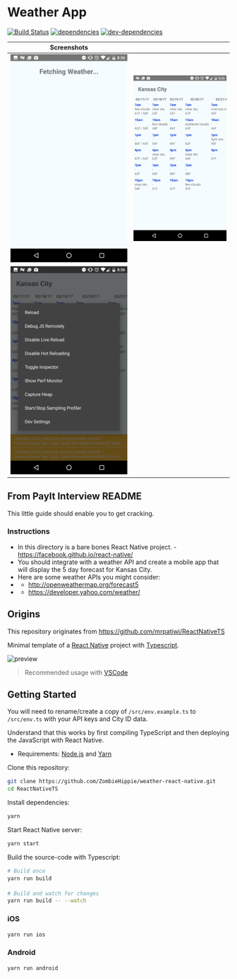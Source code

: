 # Weather App
[![Build Status][ci-image]][ci-url] [![dependencies][dependencies-image]][dependencies-url] [![dev-dependencies][dev-dependencies-image]][dev-dependencies-url]

| Screenshots |     |
| ----------- | --- |
| ![Loading screen, says "Fetching Weather"](./docs/screenshots/v1-00.png) | ![Weather screen, shows Kansas City's weather](./docs/screenshots/v1-01.png) |
| ![Weather screen developer menu](./docs/screenshots/v1-03.png) |   |


## From PayIt Interview README

This little guide should enable you to get cracking.

### Instructions ###

* In this directory is a bare bones React Native project. - https://facebook.github.io/react-native/
* You should integrate with a weather API and create a mobile app that will display the 5 day forecast for Kansas City.
* Here are some weather APIs you might consider:
*  - http://openweathermap.org/forecast5
*  - https://developer.yahoo.com/weather/

## Origins

This repository originates from https://github.com/mrpatiwi/ReactNativeTS


Minimal template of a [React Native](https://facebook.github.io/react-native/) project with [Typescript](https://www.typescriptlang.org/).

![preview](https://github.com/mrpatiwi/ReactNativeTS/raw/images/preview.png)

> Recommended usage with [VSCode](https://code.visualstudio.com/)

## Getting Started

You will need to rename/create a copy of `/src/env.example.ts` to `/src/env.ts` with your API keys and City ID data.

Understand that this works by first compiling TypeScript and then deploying the JavaScript with React Native.

* Requirements: [Node.js](https://nodejs.org) and [Yarn](https://yarnpkg.com/)

Clone this repository:

```sh
git clone https://github.com/ZombieHippie/weather-react-native.git
cd ReactNativeTS
```

Install dependencies:

```sh
yarn
```

Start React Native server:

```sh
yarn start
```

Build the source-code with Typescript:

```sh
# Build once
yarn run build

# Build and watch for changes
yarn run build -- --watch
```

### iOS

```sh
yarn run ios
```

### Android

```sh
yarn run android
```

[ci-image]: https://travis-ci.org/ZombieHippie/weather-react-native.svg
[ci-url]: https://travis-ci.org/ZombieHippie/weather-react-native
[dependencies-image]: https://david-dm.org/ZombieHippie/weather-react-native.svg
[dependencies-url]: https://david-dm.org/ZombieHippie/weather-react-native
[dev-dependencies-image]: https://david-dm.org/ZombieHippie/weather-react-native/dev-status.svg
[dev-dependencies-url]: https://david-dm.org/ZombieHippie/weather-react-native#info=devDependencies
